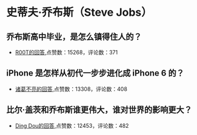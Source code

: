 #  史蒂夫·乔布斯（Steve Jobs） 
## 乔布斯高中毕业，是怎么镇得住人的？
- [R00T的回答](https://www.zhihu.com/question/25815277/answer/31502213),点赞数：15268，评论数：371
## iPhone 是怎样从初代一步步进化成 iPhone 6 的？
- [诸葛不亮的回答](https://www.zhihu.com/question/27908670/answer/38592784),点赞数：13308，评论数：408
## 比尔·盖茨和乔布斯谁更伟大，谁对世界的影响更大？
- [Ding Dou的回答](https://www.zhihu.com/question/36260065/answer/67326278),点赞数：12453，评论数：482
